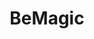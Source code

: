 ---
layout: page
title: BeMagic
description: Hardware magic wand
img: assets/img/12.jpg
importance: 3
category: hidden
---